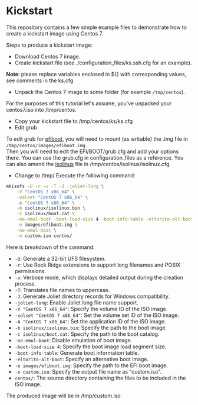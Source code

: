 # Kickstart

This repository contains a few simple example files to demonstrate how to create a kickstart image using Centos 7.

Steps to produce a kickstart image:

* Download Centos 7 image.
* Create kickstart file (see ./configuration_files/ks.ssh.cfg for an example).

**Note**: please replace variables enclosed in ${} with corresponding values, see comments in the ks.cfg

* Unpack the Centos 7 image to some folder (for example `/tmp/centos`).

For the purposes of this tutorial let's assume, you've unpacked your centos7.iso into /tmp/centos.

* Copy your kickstart file to /tmp/centos/ks/ks.cfg
* Edit grub

To edit grub for [efiboot](https://bbs.archlinux.org/viewtopic.php?id=240034#:~:text=the%20live%20DVD%3F-,efiboot.,CD%2FDVD%20type%20installation%20medias.), you will need to mount (as writable) the .img file in `/tmp/centos/images/efiboot.img`.<br> Then you will need to edit the EFI/BOOT/grub.cfg and add your options there. You can use the grub.cfg in configuration_files as a reference.
You can also amend the [isolinux](https://wiki.syslinux.org/wiki/index.php?title=ISOLINUX) file in /tmp/centos/isolinux/isolinux.cfg.

* Change to /tmp/
Execute the following command:

```bash
mkisofs -U -r -v -T -J -joliet-long \
    -V "CentOS 7 x86_64" \
    -volset "CentOS 7 x86_64" \
    -A "CentOS 7 x86_64" \
    -b isolinux/isolinux.bin \
    -c isolinux/boot.cat \
    -no-emul-boot -boot-load-size 4 -boot-info-table -eltorito-alt-boot \
    -e images/efiboot.img \
    -no-emul-boot \
    -o custom.iso centos/
```

Here is breakdown of the command:

* `-U`: Generate a 32-bit UFS filesystem.
* `-r`: Use Rock Ridge extensions to support long filenames and POSIX permissions.
* `-v`: Verbose mode, which displays detailed output during the creation process.
* `-T`: Translates file names to uppercase.
* `-J`: Generate Joliet directory records for Windows compatibility.
* `-joliet-long`: Enable Joliet long file name support.
* `-V "CentOS 7 x86_64"`: Specify the volume ID of the ISO image.
* `-volset "CentOS 7 x86_64"`: Set the volume set ID of the ISO image.
* `-A "CentOS 7 x86_64"`: Set the application ID of the ISO image.
* `-b isolinux/isolinux.bin`: Specify the path to the boot image.
* `-c isolinux/boot.cat`: Specify the path to the boot catalog.
* `-no-emul-boot`: Disable emulation of boot image.
* `-boot-load-size 4`: Specify the boot image load segment size.
* `-boot-info-table`: Generate boot information table.
* `-eltorito-alt-boot`: Specify an alternative boot image.
* `-e images/efiboot.img`: Specify the path to the EFI boot image.
* `-o custom.iso`: Specify the output file name as "custom.iso".
* `centos/`: The source directory containing the files to be included in the ISO image.

The produced image will be in /tmp/custom.iso